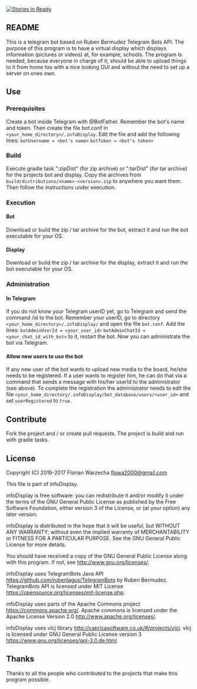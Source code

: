 [![Stories in Ready](https://badge.waffle.io/liketechnik/infoDisplay.png?label=ready&title=Ready)](http://waffle.io/liketechnik/infoDisplay)
## README ##

This is a telegram bot based on Ruben Bermudez Telegram Bots API. 
The purpose of this program is to have a virtual display which displays
information (pictures or videos) at, for example, schools.
The program is needed, because everyone in charge of it, should be able
to upload things to it from home too with a nice looking GUI and 
without the need to set up a server on ones own.

## Use ##

### Prerequisites ###

Create a bot inside Telegram with @BotFather. Remember the bot's name and token. 
Then create the file bot.conf in ```<your_home_directory>/.infoDisplay```. Edit the file 
and add the following lines:
```botUsername = <bot's name>```
```botToken = <bot's token>```

### Build ###

Execute gradle task ":zipDist" (for zip archive) or ":tarDist" (for tar archive) for the 
projects bot and display. Copy the archives from ```build/distributions/<name>-<version>.zip``` to
anywhere you want them. Then follow the instructions under execution.

### Execution ###
#### Bot ####
Download or build the zip / tar archive for the bot, extract it and run the bot executable for your OS.
#### Display ####
Download or build the zip / tar archive for the display, extract it and run the bot executable for your OS.

### Administration ###
#### In Telegram ####
If you do not know your Telegram userID yet, go to Telegram and send the command /id to the
 bot. Remember your userID, go to directory `<your_home_directory>/.infoDisplay/` and open the file
 ```bot.conf```. Add the lines:
  ```botAdminUserId = <your_user_id>```
  ```botAdminChatId = <your_chat_id_with_bot>```
  to it, restart the bot. Now you can administrate the bot via 
  Telegram. 
#### Allow new users to use the bot ####
If any new user of the bot wants to upload new media to the board, he/she needs to be registered. If
  a user wants to register him, he can do that via a command that sends a message with his/her userId to the
  administrator (see above). To complete the registration the administrator needs to edit the file 
  ```<your_home_directory/.infoDisplay/bot_database/users/<user_id>``` and set ```userRegistered``` to ```true```.

## Contribute ##

Fork the project and / or create pull requests. The project is build and run with gradle
tasks.

## License ##

 Copyright (C) 2016-2017  Florian Warzecha <flowa2000@gmail.com>
 
This file is part of infoDisplay.

infoDisplay is free software: you can redistribute it and/or modify
it under the terms of the GNU General Public License as published by
the Free Software Foundation, either version 3 of the License, or
(at your option) any later version.

infoDisplay is distributed in the hope that it will be useful,
but WITHOUT ANY WARRANTY; without even the implied warranty of
MERCHANTABILITY or FITNESS FOR A PARTICULAR PURPOSE.  See the
GNU General Public License for more details.

You should have received a copy of the GNU General Public License
along with this program.  If not, see <http://www.gnu.org/licenses/>.

infoDisplay uses TelegramBots Java API <https://github.com/rubenlagus/TelegramBots> by Ruben Bermudez.
TelegramBots API is licensed under MIT License <https://opensource.org/licenses/mit-license.php>.

infoDisplay uses parts of the Apache Commons project <https://commons.apache.org/>.
Apache commons is licensed under the Apache License Version 2.0 <http://www.apache.org/licenses/>.

infoDisplay uses vlcj library <http://capricasoftware.co.uk/#/projects/vlcj>.
vlcj is licensed under GNU General Public License version 3 <https://www.gnu.org/licenses/gpl-3.0.de.html>.

## Thanks ##

Thanks to all the people who contributed to the projects that make this
program possible.

